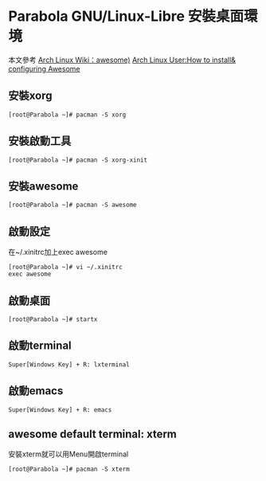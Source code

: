 
Parabola GNU/Linux-Libre 安裝桌面環境
=======================
本文參考
[Arch Linux Wiki：awesome)](https://wiki.archlinux.org/index.php/Awesome_(%E7%AE%80%E4%BD%93%E4%B8%AD%E6%96%87)#%E5%AE%89%E8%A3%85)
[Arch Linux User:How to install& configuring Awesome](https://www.archlinuxuser.com/2013/05/how-to-install-configuring-awesome.html)

安裝xorg
----------

    [root@Parabola ~]# pacman -S xorg    

安裝啟動工具
----------
    [root@Parabola ~]# pacman -S xorg-xinit

安裝awesome
----------
    [root@Parabola ~]# pacman -S awesome

啟動設定
----------
在~/.xinitrc加上exec awesome

    [root@Parabola ~]# vi ~/.xinitrc
    exec awesome

啟動桌面
----------
    [root@Parabola ~]# startx
    
啟動terminal
----------
    Super[Windows Key] + R: lxterminal 

啟動emacs
----------
    Super[Windows Key] + R: emacs 

awesome default terminal: xterm
----------
安裝xterm就可以用Menu開啟terminal
    
    [root@Parabola ~]# pacman -S xterm
 
    

